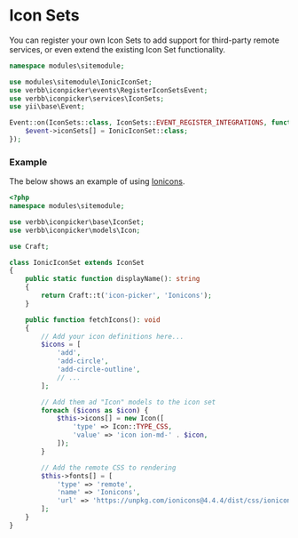 # Icon Sets
You can register your own Icon Sets to add support for third-party remote services, or even extend the existing Icon Set functionality.

```php
namespace modules\sitemodule;

use modules\sitemodule\IonicIconSet;
use verbb\iconpicker\events\RegisterIconSetsEvent;
use verbb\iconpicker\services\IconSets;
use yii\base\Event;

Event::on(IconSets::class, IconSets::EVENT_REGISTER_INTEGRATIONS, function(RegisterIconSetsEvent $event) {
    $event->iconSets[] = IonicIconSet::class;
});
```

### Example
The below shows an example of using [Ionicons](https://ionicons.com).

```php
<?php
namespace modules\sitemodule;

use verbb\iconpicker\base\IconSet;
use verbb\iconpicker\models\Icon;

use Craft;

class IonicIconSet extends IconSet
{
    public static function displayName(): string
    {
        return Craft::t('icon-picker', 'Ionicons');
    }

    public function fetchIcons(): void
    {
        // Add your icon definitions here...
        $icons = [
            'add',
            'add-circle',
            'add-circle-outline',
            // ...
        ];

        // Add them ad "Icon" models to the icon set
        foreach ($icons as $icon) {
            $this->icons[] = new Icon([
                'type' => Icon::TYPE_CSS,
                'value' => 'icon ion-md-' . $icon,
            ]);
        }

        // Add the remote CSS to rendering
        $this->fonts[] = [
            'type' => 'remote',
            'name' => 'Ionicons',
            'url' => 'https://unpkg.com/ionicons@4.4.4/dist/css/ionicons.min.css',
        ];
    }
}
```